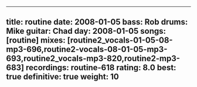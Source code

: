 
---
title: routine
date: 2008-01-05
bass:	Rob
drums:	Mike
guitar:	Chad
day: 2008-01-05
songs: [routine]
mixes: [routine2_vocals-01-05-08-mp3-696,routine2-vocals-08-01-05-mp3-693,routine2_vocals-mp3-820,routine2-mp3-683]
recordings: routine-618
rating: 8.0
best: true
definitive: true
weight: 10
---
